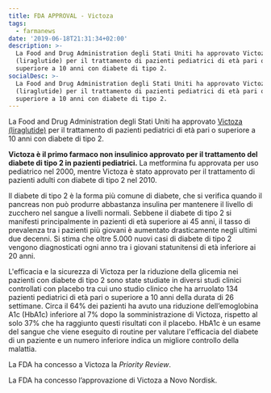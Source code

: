 ```yaml
---
title: FDA APPROVAL - Victoza
tags:
  - farmanews
date: '2019-06-18T21:31:34+02:00'
description: >-
  La Food and Drug Administration degli Stati Uniti ha approvato Victoza
  (liraglutide) per il trattamento di pazienti pediatrici di età pari o
  superiore a 10 anni con diabete di tipo 2. 
socialDesc: >-
  La Food and Drug Administration degli Stati Uniti ha approvato Victoza
  (liraglutide) per il trattamento di pazienti pediatrici di età pari o
  superiore a 10 anni con diabete di tipo 2.
---
```

La Food and Drug Administration degli Stati Uniti ha approvato [Victoza (liraglutide)](https://www.fda.gov/news-events/press-announcements/fda-approves-new-treatment-pediatric-patients-type-2-diabetes) per il trattamento di pazienti pediatrici di età pari o superiore a 10 anni con diabete di tipo 2. 

**Victoza è il primo farmaco non insulinico approvato per il trattamento del diabete di tipo 2 in pazienti pediatrici.** La metformina fu approvata per uso pediatrico nel 2000, mentre Victoza è stato approvato per il trattamento di pazienti adulti con diabete di tipo 2 nel 2010.

Il diabete di tipo 2 è la forma più comune di diabete, che si verifica quando il pancreas non può produrre abbastanza insulina per mantenere il livello di zucchero nel sangue a livelli normali. Sebbene il diabete di tipo 2 si manifesti principalmente in pazienti di età superiore ai 45 anni, il tasso di prevalenza tra i pazienti più giovani è aumentato drasticamente negli ultimi due decenni. Si stima che oltre 5.000 nuovi casi di diabete di tipo 2 vengono diagnosticati ogni anno tra i giovani statunitensi di età inferiore ai 20 anni.

L'efficacia e la sicurezza di Victoza per la riduzione della glicemia nei pazienti con diabete di tipo 2 sono state studiate in diversi studi clinici controllati con placebo tra cui uno studio clinico che ha arruolato 134 pazienti pediatrici di età pari o superiore a 10 anni della durata di 26 settimane. Circa il 64% dei pazienti ha avuto una riduzione dell’emoglobina A1c (HbA1c) inferiore al 7% dopo la somministrazione di Victoza, rispetto al solo 37% che ha raggiunto questi risultati con il placebo. HbA1c è un esame del sangue che viene eseguito di routine per valutare l'efficacia del diabete di un paziente e un numero inferiore indica un migliore controllo della malattia.

La FDA ha concesso a Victoza la _Priority Review_. 

La FDA ha concesso l’approvazione di Victoza a Novo Nordisk.
